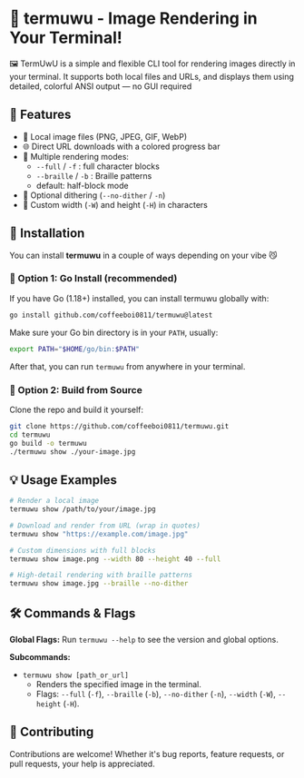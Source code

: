 # 🎨 termuwu - Image Rendering in Your Terminal!

🖼️ TermUwU is a simple and flexible CLI tool for rendering images directly in your terminal.
It supports both local files and URLs, and displays them using detailed, colorful ANSI output — no GUI required

## 🌟 Features

-   📁 Local image files (PNG, JPEG, GIF, WebP)
-   🌐 Direct URL downloads with a colored progress bar
-   🧱 Multiple rendering modes:
    -   `--full` / `-f` : full character blocks
    -   `--braille` / `-b` : Braille patterns
    -   default: half-block mode
-   🎨 Optional dithering (`--no-dither` / `-n`)
-   📐 Custom width (`-W`) and height (`-H`) in characters

## 🚀 Installation

You can install **termuwu** in a couple of ways depending on your vibe 😼

### 🔹 Option 1: Go Install (recommended)

If you have Go (1.18+) installed, you can install termuwu globally with:

```bash
go install github.com/coffeeboi0811/termuwu@latest
```

Make sure your Go bin directory is in your `PATH`, usually:

```bash
export PATH="$HOME/go/bin:$PATH"
```

After that, you can run `termuwu` from anywhere in your terminal.

### 🔹 Option 2: Build from Source

Clone the repo and build it yourself:

```bash
git clone https://github.com/coffeeboi0811/termuwu.git
cd termuwu
go build -o termuwu
./termuwu show ./your-image.jpg
```

## 💡 Usage Examples

```bash
# Render a local image
termuwu show /path/to/your/image.jpg

# Download and render from URL (wrap in quotes)
termuwu show "https://example.com/image.jpg"

# Custom dimensions with full blocks
termuwu show image.png --width 80 --height 40 --full

# High-detail rendering with braille patterns
termuwu show image.jpg --braille --no-dither
```

## 🛠️ Commands & Flags

**Global Flags:**
Run `termuwu --help` to see the version and global options.

**Subcommands:**

-   `termuwu show [path_or_url]`
    -   Renders the specified image in the terminal.
    -   Flags: `--full` (`-f`), `--braille` (`-b`), `--no-dither` (`-n`), `--width` (`-W`), `--height` (`-H`).

## 🤝 Contributing

Contributions are welcome! Whether it's bug reports, feature requests, or pull requests, your help is appreciated.
